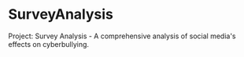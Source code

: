 # SurveyAnalysis
Project: Survey Analysis - A comprehensive analysis of social media's effects on cyberbullying.
